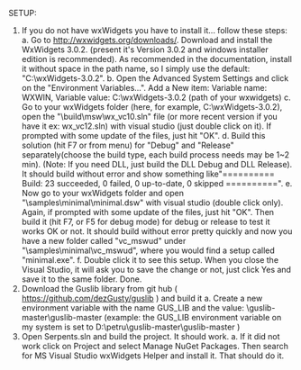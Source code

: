 SETUP:

1. If you do not have wxWidgets you have to install it... follow these steps:
	a.	Go to http://wxwidgets.org/downloads/. Download and install the WxWidgets 3.0.2. (present it's Version 3.0.2 and windows installer edition is recommended). 
		As recommended in the documentation, install it without space in the path name, so I simply use the default: "C:\wxWidgets-3.0.2".
	b.	Open the Advanced System Settings and click on the "Environment Variables...".
		Add a New item: Variable name: WXWIN, Variable value: C:\wxWidgets-3.0.2 (path of your wxwidgets)
	c.	Go to your wxWidgets folder (here, for example, C:\wxWidgets-3.0.2), open the "\build\msw\wx_vc10.sln" file (or more recent version if you have it ex: wx_vc12.sln)
		with visual studio (just double click on it).  If prompted with some update of the files, just hit "OK". 
	d.	Build this solution (hit F7 or from menu) for "Debug" and "Release" separately(choose the build type, 
		each build process needs may be 1~2 min). (Note: If you need DLL, just build the DLL Debug and DLL Release). 
		It should build without error and show something like"========== Build: 23 succeeded, 0 failed, 0 up-to-date, 0 skipped ==========".
	e.	Now go to your wxWidgets folder and open "\samples\minimal\minimal.dsw" with visual studio (double click only). 
		Again,  if prompted with some update of the files, 
		just hit "OK". Then build it (hit F7, or F5 for debug mode) for debug or release to test it works OK or not. 
		It should build without error pretty quickly and now you have a new folder called "vc_mswud" under "\samples\minimal\vc_mswud", 
		where you would find a setup called "minimal.exe".
	f.	Double click it to see this setup. When you close the Visual Studio, it will ask you to save the change or not, just click Yes and save it to the same folder.
		Done.
2. Download the Guslib library from git hub ( https://github.com/dezGusty/guslib ) and build it
	a.	Create a new environment variable with the name GUS_LIB and the value: <path to the guslib directory>\guslib-master\guslib-master 
		(example: the GUS_LIB environment variable on my system is set to D:\petru\guslib-master\guslib-master )
3.	Open Serpents.sln and build the project. It should work.
	a. If it did not work click on Project and select Manage NuGet Packages. Then search for MS Visual Studio wxWidgets Helper and install it. That should do it.